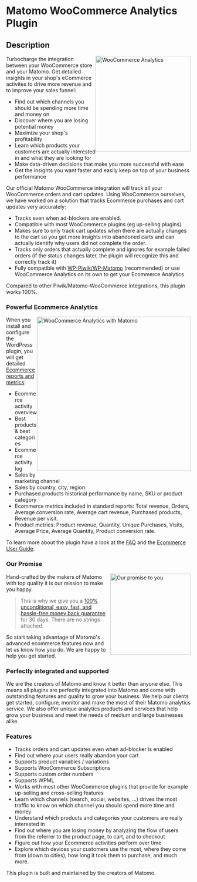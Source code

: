 # Matomo WooCommerce Analytics Plugin

## Description

<img src="https://matomo.org/wp-content/uploads/2014/12/logo-woocommerce.png" style="width:260px;float:right;margin-bottom: 10px;" alt="WooCommerce Analytics">Turbocharge the integration between your WooCommerce store and your Matomo. Get detailed insights in your shop's eCommerce activites to drive more revenue and to improve your sales funnel:

* Find out which channels you should be spending more time and money on
* Discover where you are losing potential money
* Maximize your shop's profitability
* Learn which products your customers are actually interested in and what they are looking for
* Make data-driven decisions that make you more successful with ease
* Get the insights you want faster and easily keep on top of your business performance

Our official Matomo WooCommerce integration will track all your WooCommerce orders and cart updates. Using WooCommerce ourselves, we have worked on a solution that tracks Ecommerce purchases and cart updates very accurately:

* Tracks even when ad-blockers are enabled. 
* Compatible with most WooCommerce plugins (eg up-selling plugins).
* Makes sure to only track cart updates when there are actually changes to the cart so you get more insights into abandoned carts and can actually identify why users did not complete the order. 
* Tracks only orders that actually complete and ignores for example failed orders (if the status changes later, the plugin will recognize this and correctly track it)
* Fully compatible with [WP-Piwik/WP-Matomo](https://wordpress.org/plugins/wp-piwik/) (recommended) or use WooCommerce Analytics on its own to get your Ecommerce Analytics

Compared to other Piwik/Matomo-WooCommerce integrations, this plugin works 100%. 

### Powerful Ecommerce Analytics 

<img src="/WooCommerceAnalytics/images/3.0.0/1_EcommerceOverview.png?w=1024" style="width:420px;float:right;margin-bottom: 10px;" alt="WooCommerce Analytics with Matomo">

When you install and configure the WordPress plugin, you will get detailed [Ecommerce reports and metrics](https://matomo.org/docs/ecommerce-analytics/):

* Ecommerce activity overview
* Best products & best categories
* Ecommerce activity log
* Sales by marketing channel
* Sales by country, city, region
* Purchased products historical performance by name, SKU or product category
* Ecommerce metrics included in standard reports: Total revenue, Orders, Average conversion rate, Average cart revenue, Purchased products, Revenue per visit.
* Product metrics: Product revenue, Quantity, Unique Purchases, Visits, Average Price, Average Quantity, Product conversion rate.

To learn more about the plugin have a look at the [FAQ](#faq) and the [Ecommerce User Guide](https://matomo.org/docs/ecommerce-analytics/).

### Our Promise

<a href="https://shop.matomo.org/refund-policy/" target="_blank"><img src="https://shop.matomo.org/wp-content/uploads/2016/10/money_back-300x294.png" style="width:220px;float:right;margin-bottom: 10px;" alt="Our promise to you"></a>Hand-crafted by the makers of Matomo with top quality it is our mission to make you happy. 

> This is why we give you a [100% unconditional, easy, fast, and hassle-free money back guarantee](https://shop.matomo.org/refund-policy/) for 30 days. There are no strings attached.

So start taking advantage of Matomo's advanced ecommerce features now and let us know how you do. We are happy to help you get started.

### Perfectly integrated and supported

We are the creators of Matomo and know it better than anyone else. This means all plugins are perfectly integrated into Matomo and come with outstanding features and quality to grow your business. We help our clients get started, configure, monitor and make the most of their Matomo analytics service. We also offer unique analytics products and services that help grow your business and meet the needs of medium and large businesses alike.

### Features

* Tracks orders and cart updates even when ad-blocker is enabled
* Find out where your users really abandon your cart
* Supports product variables / variations
* Supports WooCommerce Subscriptions
* Supports custom order numbers
* Supports WPML
* Works with most other WooCommerce plugins that provide for example up-selling and cross-selling features
* Learn which channels (search, social, websites, ...) drives the most traffic to know on which channel you should spend more time and money
* Understand which products and categories your customers are really interested in
* Find out where you are losing money by analyzing the flow of users from the referrer to the product page, to cart, and to checkout
* Figure out how your Ecommerce activities perform over time
* Explore which devices your customers use the most, where they come from (down to cities), how long it took them to purchase, and much more. 

This plugin is built and maintained by the creators of Matomo.
